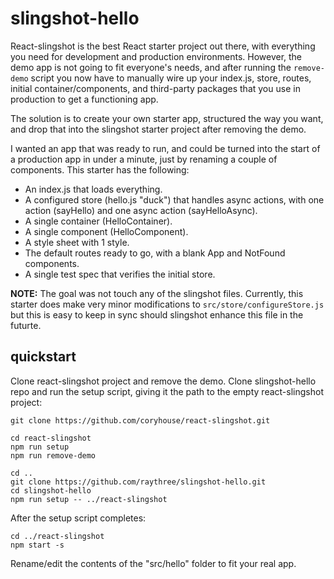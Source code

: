 # slingshot-hello
React-slingshot is the best React starter project out there, with everything you need for development and production environments. However, the demo app is not going to fit everyone's needs, and after running the ```remove-demo``` script you now have to manually wire up your index.js, store, routes, initial container/components, and third-party packages that you use in production to get a functioning app. 

The solution is to create your own starter app, structured the way you want, and drop that into the slingshot starter project after removing the demo.

I wanted an app that was ready to run, and could be turned into the start of a production app in under a minute, just by renaming a couple of components. This starter has the following:

* An index.js that loads everything.
* A configured store (hello.js "duck") that handles async actions, with one action (sayHello) and one async action (sayHelloAsync).
* A single container (HelloContainer).
* A single component (HelloComponent).
* A style sheet with 1 style.
* The default routes ready to go, with a blank App and NotFound components.
* A single test spec that verifies the initial store.

**NOTE:** The goal was not touch any of the slingshot files. Currently, this starter does make very minor modifications to ```src/store/configureStore.js``` but this is easy to keep in sync should slingshot enhance this file in the futurte. 

## quickstart

Clone react-slingshot project and remove the demo. Clone slingshot-hello repo and run the setup script, giving it the path to the empty react-slingshot project:

```
git clone https://github.com/coryhouse/react-slingshot.git

cd react-slingshot
npm run setup
npm run remove-demo

cd ..
git clone https://github.com/raythree/slingshot-hello.git
cd slingshot-hello
npm run setup -- ../react-slingshot
```

After the setup script completes:

```
cd ../react-slingshot
npm start -s
```
Rename/edit the contents of the "src/hello" folder to fit your real app.








